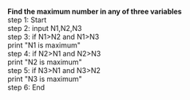 **Find the maximum number in any of three variables**\
step 1: Start\
step 2: input N1,N2,N3\
step 3: if N1>N2 and N1>N3\
               print "N1 is maximum"\
step 4: if N2>N1 and N2>N3\
                print "N2 is maximum"\
step 5: if N3>N1 and N3>N2\
               print "N3 is maximum"\
 step 6: End          
            
